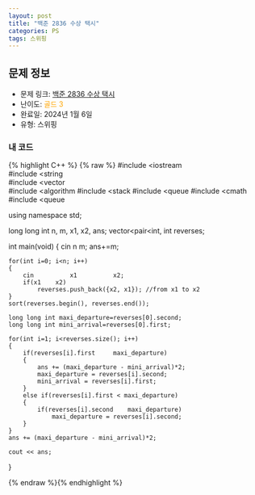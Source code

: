 ```yaml
---
layout: post
title: "백준 2836 수상 택시"
categories: PS
tags: 스위핑
---
```


## 문제 정보
- 문제 링크: [백준 2836 수상 택시](https://www.acmicpc.net/problem/2836)
- 난이도: <span style="color:#FFA500">골드 3</span>
- 완료일: 2024년 1월 6일
- 유형: 스위핑

### 내 코드

{% highlight C++ %} {% raw %}
#include <iostream	
#include <string	
#include <vector	
#include <algorithm	
#include <stack	
#include <queue	
#include <cmath	
#include <queue	

using namespace std;

long long int n, m, x1, x2, ans;
vector<pair<int, int		 reverses;

int main(void)
{
	cin 		 n 		 m;
	ans+=m;
	
	for(int i=0; i<n; i++)
	{
		cin 		 x1 		 x2;
		if(x1 	 x2)
			reverses.push_back({x2, x1}); //from x1 to x2
	}	
	sort(reverses.begin(), reverses.end());
	
	long long int maxi_departure=reverses[0].second;
	long long int mini_arrival=reverses[0].first;
	
	for(int i=1; i<reverses.size(); i++)
	{
		if(reverses[i].first 	 maxi_departure)
		{
			ans += (maxi_departure - mini_arrival)*2;
			maxi_departure = reverses[i].second;	
			mini_arrival = reverses[i].first;
		}
		else if(reverses[i].first < maxi_departure)
		{
			if(reverses[i].second 	 maxi_departure)
				maxi_departure = reverses[i].second;
		}
	}
	ans += (maxi_departure - mini_arrival)*2;
	
	cout << ans;
}

{% endraw %}{% endhighlight %}
